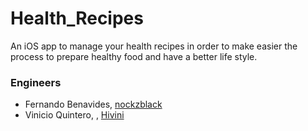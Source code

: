 # Health_Recipes
An iOS app to manage your health recipes in order to make easier the process to prepare healthy food and have a better life style.

### Engineers
- Fernando Benavides, [nockzblack](https://github.com/nockzblack)
- Vinicio Quintero, , [Hivini](https://github.com/Hivini)
